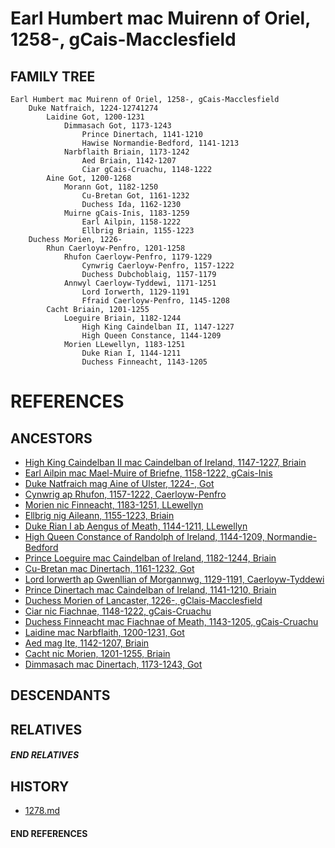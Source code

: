# Earl Humbert mac Muirenn of Oriel, 1258-, gCais-Macclesfield

## FAMILY TREE
```
Earl Humbert mac Muirenn of Oriel, 1258-, gCais-Macclesfield
    Duke Natfraich, 1224-12741274
        Laidine Got, 1200-1231
            Dimmasach Got, 1173-1243
                Prince Dinertach, 1141-1210
                Hawise Normandie-Bedford, 1141-1213
            Narbflaith Briain, 1173-1242
                Aed Briain, 1142-1207
                Ciar gCais-Cruachu, 1148-1222
        Aine Got, 1200-1268
            Morann Got, 1182-1250
                Cu-Bretan Got, 1161-1232
                Duchess Ida, 1162-1230
            Muirne gCais-Inis, 1183-1259
                Earl Ailpin, 1158-1222
                Ellbrig Briain, 1155-1223
    Duchess Morien, 1226-
        Rhun Caerloyw-Penfro, 1201-1258
            Rhufon Caerloyw-Penfro, 1179-1229
                Cynwrig Caerloyw-Penfro, 1157-1222
                Duchess Dubchoblaig, 1157-1179
            Annwyl Caerloyw-Tyddewi, 1171-1251
                Lord Iorwerth, 1129-1191
                Ffraid Caerloyw-Penfro, 1145-1208
        Cacht Briain, 1201-1255
            Loeguire Briain, 1182-1244
                High King Caindelban II, 1147-1227
                High Queen Constance, 1144-1209
            Morien LLewellyn, 1183-1251
                Duke Rian I, 1144-1211
                Duchess Finneacht, 1143-1205
```

# REFERENCES

## ANCESTORS
* [High King Caindelban II mac Caindelban of Ireland, 1147-1227, Briain](caindelban_ii_mac_caindelban_1147.md)
* [Earl Ailpin mac Mael-Muire of Briefne, 1158-1222, gCais-Inis](ailpin_mac_mael-muire_1158.md)
* [Duke Natfraich mag Aine of Ulster, 1224-, Got](natfraich_mag_aine_1224.md)
* [Cynwrig ap Rhufon, 1157-1222, Caerloyw-Penfro](cynwrig_ap_rhufon_1157.md)
* [Morien nic Finneacht, 1183-1251, LLewellyn](morien_nic_finneacht_1183.md)
* [Ellbrig nig Aileann, 1155-1223, Briain](ellbrig_nig_aileann_1155.md)
* [Duke Rian I ab Aengus of Meath, 1144-1211, LLewellyn](rian_i_ab_aengus_1144.md)
* [High Queen Constance of Randolph of Ireland, 1144-1209, Normandie-Bedford](constance_randolph_1144.md)
* [Prince Loeguire mac Caindelban of Ireland, 1182-1244, Briain](loeguire_mac_caindelban_1182.md)
* [Cu-Bretan mac Dinertach, 1161-1232, Got](cu-bretan_mac_dinertach_1161.md)
* [Lord Iorwerth ap Gwenllian of Morgannwg, 1129-1191, Caerloyw-Tyddewi](iorwerth_ap_gwenllian_1129.md)
* [Prince Dinertach mac Caindelban of Ireland, 1141-1210, Briain](dinertach_mac_caindelban_1141.md)
* [Duchess Morien of Lancaster, 1226-, gClais-Macclesfield](morien_1226.md)
* [Ciar nic Fiachnae, 1148-1222, gCais-Cruachu](ciar_nic_fiachnae_1148.md)
* [Duchess Finneacht mac Fiachnae of Meath, 1143-1205, gCais-Cruachu](finneacht_mac_fiachnae_1143.md)
* [Laidine mac Narbflaith, 1200-1231, Got](laidine_mac_narbflaith_1200.md)
* [Aed mag Ite, 1142-1207, Briain](aed_mag_ite_1142.md)
* [Cacht nic Morien, 1201-1255, Briain](cacht_nic_morien_1201.md)
* [Dimmasach mac Dinertach, 1173-1243, Got](dimmasach_mac_dinertach_1173.md)

## DESCENDANTS

## RELATIVES

##### END RELATIVES 
## HISTORY
* [1278.md](../h/1278.md)

#### END REFERENCES
